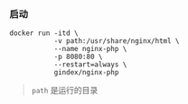 ### 启动
```
docker run -itd \
           -v path:/usr/share/nginx/html \
           --name nginx-php \
           -p 8080:80 \
           --restart=always \
           gindex/nginx-php
```

> `path` 是运行的目录
